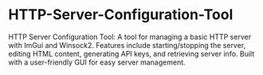 # HTTP-Server-Configuration-Tool
HTTP Server Configuration Tool: A tool for managing a basic HTTP server with ImGui and Winsock2. Features include starting/stopping the server, editing HTML content, generating API keys, and retrieving server info. Built with a user-friendly GUI for easy server management.
